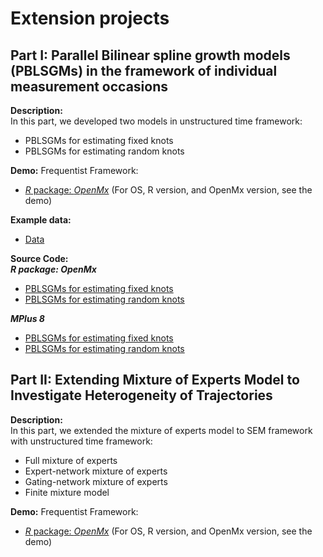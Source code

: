 # Extension projects

## Part I: Parallel Bilinear spline growth models (PBLSGMs) in the framework of individual measurement occasions
**Description:** <br>
In this part, we developed two models in unstructured time framework:
- PBLSGMs for estimating fixed knots 
- PBLSGMs for estimating random knots

**Demo:** 
Frequentist Framework:

- [*R* package: *OpenMx*](https://github.com/Veronica0206/Extension_projects/blob/master/OpenMx_demo1.md)
(For OS, R version, and OpenMx version, see the demo)

**Example data:** <br>
- [Data](https://github.com/Veronica0206/Extension_projects/blob/master/OpenMx_E1/example_data.csv)

**Source Code:** <br>
***R package: OpenMx*** <br>
- [PBLSGMs for estimating fixed knots](https://github.com/Veronica0206/Extension_projects/blob/master/OpenMx_E1/PBLSGM_fixed.R)
- [PBLSGMs for estimating random knots](https://github.com/Veronica0206/Extension_projects/blob/master/OpenMx_E1/PBLSGM_random.R)

***MPlus 8*** <br>
- [PBLSGMs for estimating fixed knots](https://github.com/Veronica0206/Extension_projects/blob/master/MPlus8_E1/BLSGM_Unknown%20Fixed%20Knot.inp)
- [PBLSGMs for estimating random knots](https://github.com/Veronica0206/Extension_projects/blob/master/MPlus8_E1/BLSGM_Unknown%20Random%20Knot.inp)

## Part II: Extending Mixture of Experts Model to Investigate Heterogeneity of Trajectories
**Description:** <br>
In this part, we extended the mixture of experts model to SEM framework with unstructured time framework:
- Full mixture of experts
- Expert-network mixture of experts
- Gating-network mixture of experts
- Finite mixture model

**Demo:** 
Frequentist Framework:

- [*R* package: *OpenMx*](https://github.com/Veronica0206/Extension_projects/blob/master/OpenMx_demo2.md)
(For OS, R version, and OpenMx version, see the demo)
